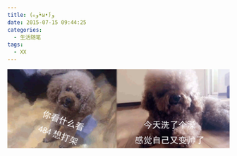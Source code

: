 ```yaml
---
title: (๑و•̀ω•́)و
date: 2015-07-15 09:44:25
categories:
  - 生活随笔
tags:
  - XX
---
```


![XX](/uploads/2015/07/XX.gif)
